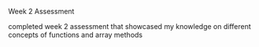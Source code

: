 Week 2 Assessment

completed week 2 assessment that showcased my knowledge on different concepts of functions and array methods